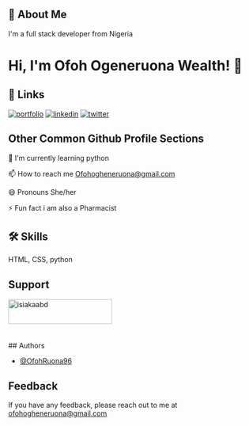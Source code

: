 
## 🚀 About Me
I'm a full stack developer from Nigeria


# Hi, I'm Ofoh Ogeneruona Wealth! 👋


## 🔗 Links
[![portfolio](https://img.shields.io/badge/my_portfolio-000?style=for-the-badge&logo=ko-fi&logoColor=white)](https://replit.com/@OfohRuona96/Portfolio#project%203.png/)
[![linkedin](https://img.shields.io/badge/linkedin-0A66C2?style=for-the-badge&logo=linkedin&logoColor=white)](https://www.linkedin.com/in/ogheneruona-ofoh-00b133238)
[![twitter](https://img.shields.io/badge/twitter-1DA1F2?style=for-the-badge&logo=twitter&logoColor=white)](https://twitter.com/Mizz_Wealth?t=HjA7V1F9ahpoWjnhrWo4ow&s=08)


## Other Common Github Profile Sections

🧠 I'm currently learning python

📫 How to reach me Ofohogheneruona@gmail.com

😄 Pronouns She/her

⚡️ Fun fact i am also a Pharmacist


## 🛠 Skills
 HTML, CSS, python


## Support
<p><a href="https://www.buymeacoffee.com/OfohRuona96"> <img align="left" src="https://cdn.buymeacoffee.com/buttons/v2/default-yellow.png" height="50" width="210" alt="isiakaabd" /></a></p><br><br><br><br><br>
## Authors

- [@OfohRuona96](https://www.github.com/OfohRuona96)


## Feedback

If you have any feedback, please reach out to me at ofohogheneruona@gmail.com

